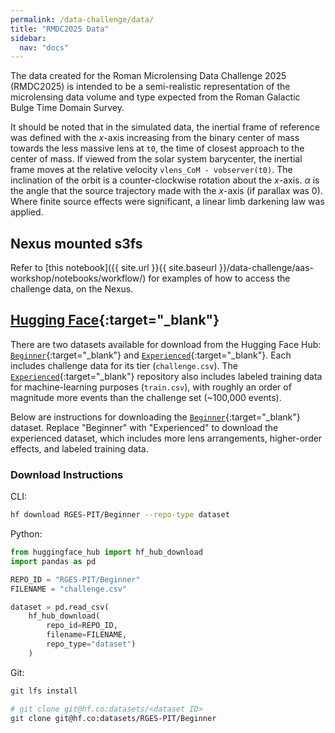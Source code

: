 ```yaml
---
permalink: /data-challenge/data/
title: "RMDC2025 Data"
sidebar:
  nav: "docs"
---
```


The data created for the Roman Microlensing Data Challenge 2025 (RMDC2025) is intended to be a semi-realistic representation of the microlensing data volume and type expected from the Roman Galactic Bulge Time Domain Survey.

It should be noted that in the simulated data, the inertial frame of reference was defined with the $x$-axis increasing from the binary center of mass towards the less massive lens at `t0`, the time of closest approach to the center of mass. If viewed from the solar system barycenter, the inertial frame moves at the relative velocity `vlens_CoM - vobserver(t0)`. The inclination of the orbit is a counter-clockwise rotation about the $x$-axis. $\alpha$ is the angle that the source trajectory made with the $x$-axis (if parallax was 0). Where finite source effects were significant, a linear limb darkening law was applied.

## Nexus mounted s3fs

Refer to [this notebook]({{ site.url }}{{ site.baseurl }}/data-challenge/aas-workshop/notebooks/workflow/) for examples of how to access the challenge data, on the Nexus.

## [Hugging Face](https://huggingface.co/RGES-PIT){:target="_blank"}

There are two datasets available for download from the Hugging Face Hub: [`Beginner`](https://huggingface.co/RGES-PIT/Beginner){:target="_blank"} and [`Experienced`](https://huggingface.co/RGES-PIT/Experienced){:target="_blank"}. Each includes challenge data for its tier (`challenge.csv`). The [`Experienced`](https://huggingface.co/RGES-PIT/Experienced){:target="_blank"} repository also includes labeled training data for machine-learning purposes (`train.csv`), with roughly an order of magnitude more events than the challenge set (~100,000 events).  

Below are instructions for downloading the [`Beginner`](https://huggingface.co/RGES-PIT/Beginner){:target="_blank"} dataset. Replace "Beginner" with "Experienced" to download the experienced dataset, which includes more lens arrangements, higher-order effects, and labeled training data. 

### Download Instructions

CLI:
```bash
hf download RGES-PIT/Beginner --repo-type dataset
```

Python:
```python
from huggingface_hub import hf_hub_download
import pandas as pd

REPO_ID = "RGES-PIT/Beginner"
FILENAME = "challenge.csv"

dataset = pd.read_csv(
    hf_hub_download(
        repo_id=REPO_ID, 
        filename=FILENAME, 
        repo_type="dataset")
    )
```

Git:
```bash
git lfs install

# git clone git@hf.co:datasets/<dataset ID>
git clone git@hf.co:datasets/RGES-PIT/Beginner  
```
